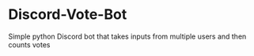 # Discord-Vote-Bot
Simple python Discord bot that takes inputs from multiple users and then counts votes
